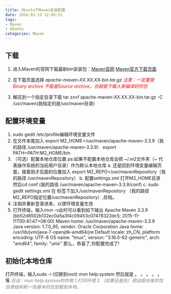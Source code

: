 ```yaml
---
title: Ubuntu下Maven安装配置
date: 2016-03-13 12:49:51
tags:
- Maven
- Ubuntu
categories: Maven
---
```


## 下载
1.	进入Maven的官网下载最新bin安装包：[Maven官网](https://maven.apache.org/configure.html "链接") [Maven官方下载页面](https://maven.apache.org/download.cgi "下载")

2.	在下载页面选择 	*apache-maven-XX.XX.XX-bin.tar.gz* 
	*<font color='red'>注意：一定要是Binary archive 不能是Source archive，也就是下载人家编译好的包</font>*
3.	解压到一个指定目录下面 tar zxvf apache-maven-XX.XX.XX-bin.tar.gz -C /usr/maven(我指定的是/usr/maven目录)

## 配置环境变量
1.	sudo gedit /etc/profile编辑环境变量文件
2.	在文件末尾加入
	export M2_HOME=/usr/maven/apache-maven-3.3.9（我的路径 /usr/maven/apache-maven-3.3.9）
	export PATH=$PATH:$M2_HOME/bin
3.	（可选）配置本地仓库位置
	ps:如果不配置本地仓库会把 ~/.m2文件夹（~ 代表操作系统的当前用户目录）作为默认本地仓库
	a. 还是回到环境变量编辑页面，接着刚才后面的位置加入
		export M2_REPO=/usr/mavenRepository（我的路径 /usr/mavenRepository）
	b. 配置settings.xml
		打开M2_HOME目录 然后cd conf  (我的路径 /usr/maven/apache-maven-3.3.9/conf)
	c. sudo gedit settings.xml 在 <settions>标签下加入<localRepository>/usr/mavenRepository</localRepository> （我的路径M2_REPO指定位置/usr/mavenRepository）,存档。
4.	注销并重新登录进来，以使环境变量生效
5.	打开终端，输入mvn -v此时可以看到如下输出
	Apache Maven 3.3.9 (bb52d8502b132ec0a5a3f4c09453c07478323dc5; 2015-11-11T00:41:47+08:00)
	Maven home: /usr/maven/apache-maven-3.3.9
	Java version: 1.7.0_95, vendor: Oracle Corporation
	Java home: /usr/lib/jvm/java-7-openjdk-amd64/jre
	Default locale: zh_CN, platform encoding: UTF-8
	OS name: "linux", version: "3.16.0-62-generic", arch: "amd64", family: "unix"
	那么，恭喜了,你配置完成了!

## 初始化本地仓库 
打开终端，输入sudo -i (切换到root)
mvn help:system 
然后就是
。
。
。
。
。
等
*<font color='gray'>后话：mvn help:system的作用 1.打印环境 2.（如果还是处）把远程仓库的包目录结构和一些基本的包加载到本地。</font>*


